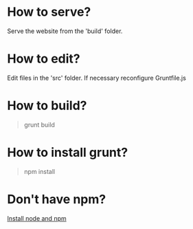 How to serve?
=============
Serve the website from the 'build' folder.

How to edit?
============
Edit files in the 'src' folder.  If necessary reconfigure Gruntfile.js

How to build?
=============
> grunt build

How to install grunt?
=====================
> npm install

Don't have npm?
===============
[Install node and npm](http://nodejs.org/)
